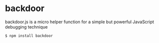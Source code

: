backdoor
========

backdoor.js is a micro helper function for a simple but powerful JavaScript debugging technique

```
$ npm install backdoor
```